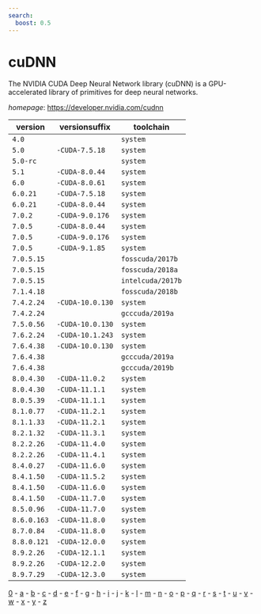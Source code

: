 ```yaml
---
search:
  boost: 0.5
---
```

# cuDNN

The NVIDIA CUDA Deep Neural Network library (cuDNN) is a GPU-accelerated library of primitives for     deep neural networks.

*homepage*: <https://developer.nvidia.com/cudnn>

version | versionsuffix | toolchain
--------|---------------|----------
``4.0`` |  | ``system``
``5.0`` | ``-CUDA-7.5.18`` | ``system``
``5.0-rc`` |  | ``system``
``5.1`` | ``-CUDA-8.0.44`` | ``system``
``6.0`` | ``-CUDA-8.0.61`` | ``system``
``6.0.21`` | ``-CUDA-7.5.18`` | ``system``
``6.0.21`` | ``-CUDA-8.0.44`` | ``system``
``7.0.2`` | ``-CUDA-9.0.176`` | ``system``
``7.0.5`` | ``-CUDA-8.0.44`` | ``system``
``7.0.5`` | ``-CUDA-9.0.176`` | ``system``
``7.0.5`` | ``-CUDA-9.1.85`` | ``system``
``7.0.5.15`` |  | ``fosscuda/2017b``
``7.0.5.15`` |  | ``fosscuda/2018a``
``7.0.5.15`` |  | ``intelcuda/2017b``
``7.1.4.18`` |  | ``fosscuda/2018b``
``7.4.2.24`` | ``-CUDA-10.0.130`` | ``system``
``7.4.2.24`` |  | ``gcccuda/2019a``
``7.5.0.56`` | ``-CUDA-10.0.130`` | ``system``
``7.6.2.24`` | ``-CUDA-10.1.243`` | ``system``
``7.6.4.38`` | ``-CUDA-10.0.130`` | ``system``
``7.6.4.38`` |  | ``gcccuda/2019a``
``7.6.4.38`` |  | ``gcccuda/2019b``
``8.0.4.30`` | ``-CUDA-11.0.2`` | ``system``
``8.0.4.30`` | ``-CUDA-11.1.1`` | ``system``
``8.0.5.39`` | ``-CUDA-11.1.1`` | ``system``
``8.1.0.77`` | ``-CUDA-11.2.1`` | ``system``
``8.1.1.33`` | ``-CUDA-11.2.1`` | ``system``
``8.2.1.32`` | ``-CUDA-11.3.1`` | ``system``
``8.2.2.26`` | ``-CUDA-11.4.0`` | ``system``
``8.2.2.26`` | ``-CUDA-11.4.1`` | ``system``
``8.4.0.27`` | ``-CUDA-11.6.0`` | ``system``
``8.4.1.50`` | ``-CUDA-11.5.2`` | ``system``
``8.4.1.50`` | ``-CUDA-11.6.0`` | ``system``
``8.4.1.50`` | ``-CUDA-11.7.0`` | ``system``
``8.5.0.96`` | ``-CUDA-11.7.0`` | ``system``
``8.6.0.163`` | ``-CUDA-11.8.0`` | ``system``
``8.7.0.84`` | ``-CUDA-11.8.0`` | ``system``
``8.8.0.121`` | ``-CUDA-12.0.0`` | ``system``
``8.9.2.26`` | ``-CUDA-12.1.1`` | ``system``
``8.9.2.26`` | ``-CUDA-12.2.0`` | ``system``
``8.9.7.29`` | ``-CUDA-12.3.0`` | ``system``

[0](../0/index.md) - [a](../a/index.md) - [b](../b/index.md) - [c](../c/index.md) - [d](../d/index.md) - [e](../e/index.md) - [f](../f/index.md) - [g](../g/index.md) - [h](../h/index.md) - [i](../i/index.md) - [j](../j/index.md) - [k](../k/index.md) - [l](../l/index.md) - [m](../m/index.md) - [n](../n/index.md) - [o](../o/index.md) - [p](../p/index.md) - [q](../q/index.md) - [r](../r/index.md) - [s](../s/index.md) - [t](../t/index.md) - [u](../u/index.md) - [v](../v/index.md) - [w](../w/index.md) - [x](../x/index.md) - [y](../y/index.md) - [z](../z/index.md)

